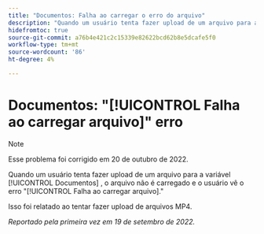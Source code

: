 ```yaml
---
title: "Documentos: Falha ao carregar o erro do arquivo"
description: "Quando um usuário tenta fazer upload de um arquivo para a área Documentos, o arquivo não é carregado e o usuário vê o erro Falha ao fazer upload do arquivo."
hidefromtoc: true
source-git-commit: a76b4e421c2c15339e82622bcd62b8e5dcafe5f0
workflow-type: tm+mt
source-wordcount: '86'
ht-degree: 4%

---
```



# Documentos: &quot;[!UICONTROL Falha ao carregar arquivo]&quot; erro

<!--This issue is on the Workfront TOC and the Workfront Proof TOC-->

>[!NOTE]
>
>Esse problema foi corrigido em 20 de outubro de 2022.

Quando um usuário tenta fazer upload de um arquivo para a variável [!UICONTROL Documentos] , o arquivo não é carregado e o usuário vê o erro &quot;[!UICONTROL Falha ao carregar arquivo].&quot;

Isso foi relatado ao tentar fazer upload de arquivos MP4.

_Reportado pela primeira vez em 19 de setembro de 2022._

